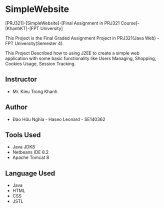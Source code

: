 # SimpleWebsite
[PRJ321]-[SimpleWebsite]-[Final Assignment in PRJ321 Course]-[KhanhKT]-[FPT University]

This Project is the Final Graded Assignment Project in PRJ321(Java Web) - FPT University(Semester 4).

This Project Described how to using J2EE to create a simple web application with some basic functionality like Users Managing, Shopping, Cookies Usage, Session Tracking.

## Instructor
* Mr. Kieu Trong Khanh

## Author 
* Đào Hữu Nghĩa - Haseo Leonard - SE140362

## Tools Used
* Java JDK8
* Netbeans IDE 8.2
* Apache Tomcat 8

## Language Used
* Java
* HTML
* CSS
* JSTL

